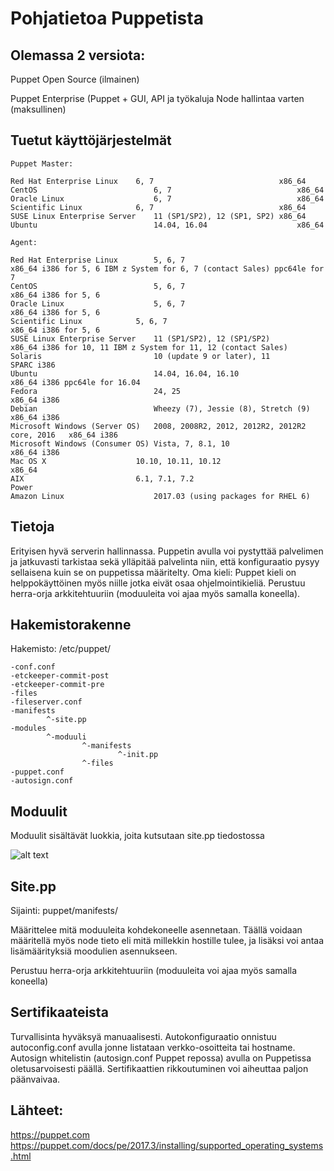 # Pohjatietoa Puppetista

## Olemassa 2 versiota:

Puppet Open Source (ilmainen)

Puppet Enterprise (Puppet + GUI, API ja työkaluja Node hallintaa varten (maksullinen)

## Tuetut käyttöjärjestelmät

```
Puppet Master:

Red Hat Enterprise Linux	6, 7	                        x86_64
CentOS	                        6, 7	                        x86_64
Oracle Linux	                6, 7	                        x86_64
Scientific Linux	        6, 7	                        x86_64
SUSE Linux Enterprise Server	11 (SP1/SP2), 12 (SP1, SP2)	x86_64
Ubuntu	                        14.04, 16.04	                x86_64

Agent:

Red Hat Enterprise Linux        5, 6, 7	                                        x86_64 i386 for 5, 6 IBM z System for 6, 7 (contact Sales) ppc64le for 7
CentOS                          5, 6, 7                                         x86_64 i386 for 5, 6
Oracle Linux	                5, 6, 7	                                        x86_64 i386 for 5, 6
Scientific Linux	        5, 6, 7	                                        x86_64 i386 for 5, 6
SUSE Linux Enterprise Server	11 (SP1/SP2), 12 (SP1/SP2)	                x86_64 i386 for 10, 11 IBM z System for 11, 12 (contact Sales)
Solaris	                        10 (update 9 or later), 11	                SPARC i386
Ubuntu	                        14.04, 16.04, 16.10	                        x86_64 i386 ppc64le for 16.04
Fedora	                        24, 25	                                        x86_64 i386
Debian	                        Wheezy (7), Jessie (8), Stretch (9)	        x86_64 i386
Microsoft Windows (Server OS)	2008, 2008R2, 2012, 2012R2, 2012R2 core, 2016	x86_64 i386
Microsoft Windows (Consumer OS)	Vista, 7, 8.1, 10	                        x86_64 i386
Mac OS X	                10.10, 10.11, 10.12	                        x86_64
AIX	                        6.1, 7.1, 7.2	                                Power
Amazon Linux	                2017.03 (using packages for RHEL 6)	
```
## Tietoja

Erityisen hyvä serverin hallinnassa.
Puppetin avulla voi pystyttää palvelimen ja jatkuvasti tarkistaa  sekä ylläpitää palvelinta niin, että konfiguraatio pysyy sellaisena kuin se on puppetissa määritelty.
Oma kieli: Puppet kieli on helppokäyttöinen myös niille jotka eivät osaa ohjelmointikieliä.
Perustuu herra-orja arkkitehtuuriin (moduuleita voi ajaa myös samalla koneella).

## Hakemistorakenne

Hakemisto: /etc/puppet/
```
-conf.conf
-etckeeper-commit-post
-etckeeper-commit-pre
-files
-fileserver.conf
-manifests 
        ^-site.pp
-modules
        ^-moduuli
                ^-manifests
                        ^-init.pp
                ^-files
-puppet.conf
-autosign.conf
```
## Moduulit

Moduulit sisältävät luokkia, joita kutsutaan site.pp tiedostossa

![alt text](https://raw.githubusercontent.com/joonaleppalahti/CCM/master/puppet/kuvat/15.png "15")

## Site.pp

Sijainti: puppet/manifests/

Määrittelee mitä moduuleita kohdekoneelle asennetaan.
Täällä voidaan määritellä myös node tieto eli mitä millekkin hostille tulee, ja lisäksi voi antaa lisämäärityksiä moodulien asennukseen.

Perustuu herra-orja arkkitehtuuriin (moduuleita voi ajaa myös samalla koneella)

## Sertifikaateista

Turvallisinta hyväksyä manuaalisesti. Autokonfiguraatio onnistuu autoconfig.conf avulla jonne listataan verkko-osoitteita tai hostname. Autosign whitelistin (autosign.conf Puppet repossa) avulla on Puppetissa oletusarvoisesti päällä. Sertifikaattien rikkoutuminen voi aiheuttaa paljon päänvaivaa.

## Lähteet:
https://puppet.com
https://puppet.com/docs/pe/2017.3/installing/supported_operating_systems.html
